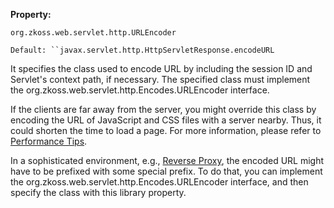 **Property:**

`org.zkoss.web.servlet.http.URLEncoder`

`Default: ``javax.servlet.http.HttpServletResponse.encodeURL`

It specifies the class used to encode URL by including the session ID
and Servlet's context path, if necessary. The specified class must
implement the
<javadoc type="interface">org.zkoss.web.servlet.http.Encodes.URLEncoder</javadoc>
interface.

If the clients are far away from the server, you might override this
class by encoding the URL of JavaScript and CSS files with a server
nearby. Thus, it could shorten the time to load a page. For more
information, please refer to [Performance
Tips]({{site.baseurl}}/zk_dev_ref/Performance_Tips/Load_JavaScript_and_CSS_from_Server_Nearby).

In a sophisticated environment, e.g., [Reverse
Proxy](http://en.wikipedia.org/wiki/Reverse_proxy), the encoded URL
might have to be prefixed with some special prefix. To do that, you can
implement the
<javadoc type="interface">org.zkoss.web.servlet.http.Encodes.URLEncoder</javadoc>
interface, and then specify the class with this library property.
